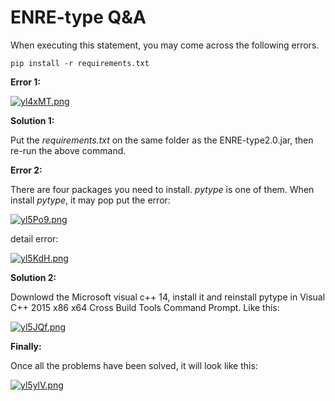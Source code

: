 # ENRE-type Q&A

When executing this statement, you may come across the following errors.

```
pip install -r requirements.txt
```

**Error 1:**

[![yl4xMT.png](https://s3.ax1x.com/2021/02/04/yl4xMT.png)](https://imgchr.com/i/yl4xMT)

**Solution 1:**

Put the *requirements.txt* on the  same folder as the ENRE-type2.0.jar, then re-run the above command.

**Error 2:**

There are four packages you need to install. *pytype* is one of them. When install *pytype*, it may pop put the error:

[![yl5Po9.png](https://s3.ax1x.com/2021/02/04/yl5Po9.png)](https://imgchr.com/i/yl5Po9)

detail error:

[![yl5KdH.png](https://s3.ax1x.com/2021/02/04/yl5KdH.png)](https://imgchr.com/i/yl5KdH)

**Solution 2:**

Downlowd the Microsoft visual c++ 14,  install it and reinstall pytype in Visual C++ 2015 x86 x64 Cross Build Tools Command Prompt. Like this:

[![yl5JQf.png](https://s3.ax1x.com/2021/02/04/yl5JQf.png)](https://imgchr.com/i/yl5JQf)

**Finally:**

Once all the problems have been solved, it will look like this:

[![yl5ylV.png](https://s3.ax1x.com/2021/02/04/yl5ylV.png)](https://imgchr.com/i/yl5ylV)
